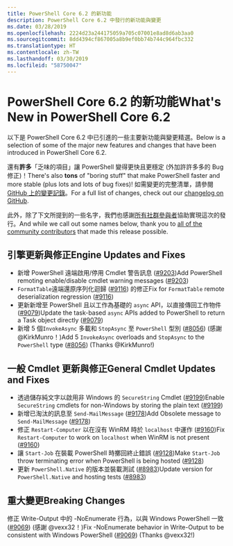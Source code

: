 ```yaml
---
title: PowerShell Core 6.2 的新功能
description: PowerShell Core 6.2 中發行的新功能與變更
ms.date: 03/28/2019
ms.openlocfilehash: 2224d23a244175059a705c07001e8ad8d6ab3aa0
ms.sourcegitcommit: 8dd4394cf867005a8b9ef0bb74b744c964fbc332
ms.translationtype: HT
ms.contentlocale: zh-TW
ms.lasthandoff: 03/30/2019
ms.locfileid: "58750047"
---
```

# <a name="whats-new-in-powershell-core-62"></a><span data-ttu-id="fab71-103">PowerShell Core 6.2 的新功能</span><span class="sxs-lookup"><span data-stu-id="fab71-103">What's New in PowerShell Core 6.2</span></span>

<span data-ttu-id="fab71-104">以下是 PowerShell Core 6.2 中已引進的一些主要新功能與變更精選。</span><span class="sxs-lookup"><span data-stu-id="fab71-104">Below is a selection of some of the major new features and changes that have been introduced in PowerShell Core 6.2.</span></span>

<span data-ttu-id="fab71-105">還有**許多**「乏味的項目」讓 PowerShell 變得更快且更穩定 (外加許許多多的 Bug 修正)！</span><span class="sxs-lookup"><span data-stu-id="fab71-105">There's also **tons** of "boring stuff" that make PowerShell faster and more stable (plus lots and lots of bug fixes)!</span></span>
<span data-ttu-id="fab71-106">如需變更的完整清單，請參閱 [GitHub 上的變更記錄](https://github.com/PowerShell/PowerShell/blob/master/CHANGELOG.md)。</span><span class="sxs-lookup"><span data-stu-id="fab71-106">For a full list of changes, check out our [changelog on GitHub](https://github.com/PowerShell/PowerShell/blob/master/CHANGELOG.md).</span></span>

<span data-ttu-id="fab71-107">此外，除了下文所提到的一些名字，我們也感謝[所有社群參與者](https://github.com/PowerShell/PowerShell/graphs/contributors)協助實現這次的發行。</span><span class="sxs-lookup"><span data-stu-id="fab71-107">And while we call out some names below, thank you to [all of the community contributors](https://github.com/PowerShell/PowerShell/graphs/contributors) that made this release possible.</span></span>

## <a name="engine-updates-and-fixes"></a><span data-ttu-id="fab71-108">引擎更新與修正</span><span class="sxs-lookup"><span data-stu-id="fab71-108">Engine Updates and Fixes</span></span>

- <span data-ttu-id="fab71-109">新增 PowerShell 遠端啟用/停用 Cmdlet 警告訊息 ([#9203][])</span><span class="sxs-lookup"><span data-stu-id="fab71-109">Add PowerShell remoting enable/disable cmdlet warning messages ([#9203][])</span></span>
- <span data-ttu-id="fab71-110">`FormatTable`遠端還原序列化迴歸 ([#9116][]) 的修正</span><span class="sxs-lookup"><span data-stu-id="fab71-110">Fix for `FormatTable` remote deserialization regression ([#9116][])</span></span>
- <span data-ttu-id="fab71-111">更新新增至 PowerShell 且以工作為基礎的 `async` API，以直接傳回工作物件 ([#9079][])</span><span class="sxs-lookup"><span data-stu-id="fab71-111">Update the task-based `async` APIs added to PowerShell to return a Task object directly ([#9079][])</span></span>
- <span data-ttu-id="fab71-112">新增 5 個`InvokeAsync` 多載和 `StopAsync` 至 `PowerShell` 型別 ([#8056][]) (感謝 @KirkMunro！)</span><span class="sxs-lookup"><span data-stu-id="fab71-112">Add 5 `InvokeAsync` overloads and `StopAsync` to the `PowerShell` type ([#8056][]) (Thanks @KirkMunro!)</span></span>

## <a name="general-cmdlet-updates-and-fixes"></a><span data-ttu-id="fab71-113">一般 Cmdlet 更新與修正</span><span class="sxs-lookup"><span data-stu-id="fab71-113">General Cmdlet Updates and Fixes</span></span>

- <span data-ttu-id="fab71-114">透過儲存純文字以啟用非 Windows 的 `SecureString` Cmdlet ([#9199][])</span><span class="sxs-lookup"><span data-stu-id="fab71-114">Enable `SecureString` cmdlets for non-Windows by storing the plain text ([#9199][])</span></span>
- <span data-ttu-id="fab71-115">新增已淘汰的訊息至 `Send-MailMessage` ([#9178][])</span><span class="sxs-lookup"><span data-stu-id="fab71-115">Add Obsolete message to `Send-MailMessage` ([#9178][])</span></span>
- <span data-ttu-id="fab71-116">修正 `Restart-Computer` 以在沒有 WinRM 時於 `localhost` 中運作 ([#9160][])</span><span class="sxs-lookup"><span data-stu-id="fab71-116">Fix `Restart-Computer` to work on `localhost` when WinRM is not present ([#9160][])</span></span>
- <span data-ttu-id="fab71-117">讓 `Start-Job` 在裝載 PowerShell 時擲回終止錯誤 ([#9128][])</span><span class="sxs-lookup"><span data-stu-id="fab71-117">Make `Start-Job` throw terminating error when PowerShell is being hosted ([#9128][])</span></span>
- <span data-ttu-id="fab71-118">更新 `PowerShell.Native` 的版本並裝載測試 ([#8983][])</span><span class="sxs-lookup"><span data-stu-id="fab71-118">Update version for `PowerShell.Native` and hosting tests ([#8983][])</span></span>

## <a name="breaking-changes"></a><span data-ttu-id="fab71-119">重大變更</span><span class="sxs-lookup"><span data-stu-id="fab71-119">Breaking Changes</span></span>

<span data-ttu-id="fab71-120">修正 Write-Output 中的 -NoEnumerate 行為，以與 Windows PowerShell 一致 ([#9069][]) (感謝 @vexx32！)</span><span class="sxs-lookup"><span data-stu-id="fab71-120">Fix -NoEnumerate behavior in Write-Output to be consistent with Windows PowerShell ([#9069][]) (Thanks @vexx32!)</span></span>

<!-- Link references -->
[#8056]: https://github.com/PowerShell/PowerShell/pull/8056
[#8983]: https://github.com/PowerShell/PowerShell/pull/8983
[#9069]: https://github.com/PowerShell/PowerShell/pull/9069
[#9079]: https://github.com/PowerShell/PowerShell/pull/9079
[#9116]: https://github.com/PowerShell/PowerShell/pull/9116
[#9128]: https://github.com/PowerShell/PowerShell/pull/9128
[#9160]: https://github.com/PowerShell/PowerShell/pull/9160
[#9178]: https://github.com/PowerShell/PowerShell/pull/9178
[#9199]: https://github.com/PowerShell/PowerShell/pull/9199
[#9203]: https://github.com/PowerShell/PowerShell/pull/9203
